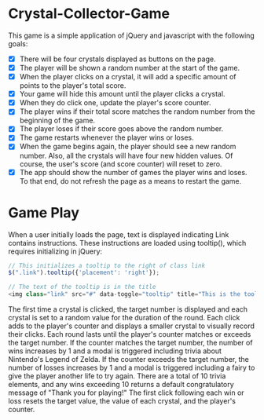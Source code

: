 # Crystal-Collector-Game

This game is a simple application of jQuery and javascript with the following goals:

- [x] There will be four crystals displayed as buttons on the page.
- [x] The player will be shown a random number at the start of the game.
- [x] When the player clicks on a crystal, it will add a specific amount of points to the player's total score. 
- [x] Your game will hide this amount until the player clicks a crystal.
- [x] When they do click one, update the player's score counter.
- [x] The player wins if their total score matches the random number from the beginning of the game.
- [x] The player loses if their score goes above the random number.
- [x] The game restarts whenever the player wins or loses.
- [x] When the game begins again, the player should see a new random number. Also, all the crystals will have four new hidden values. Of course, the user's score (and score counter) will reset to zero.
- [x] The app should show the number of games the player wins and loses. To that end, do not refresh the page as a means to restart the game.

# Game Play

When a user initially loads the page, text is displayed indicating Link contains instructions. 
These instructions are loaded using tooltip(), which requires initializing in jQuery:

```javascript
// This initializes a tooltip to the right of class link
$(".link").tooltip({'placement': 'right'});

// The text of the tooltip is in the title
<img class="link" src="#" data-toggle="tooltip" title="This is the tooltip text">
```

The first time a crystal is clicked, the target number is displayed and each crystal is set to a random value for the duration of the round. Each click adds to the player's counter and displays a smaller crystal to visually record their clicks. Each round lasts until the player's counter matches or exceeds the target number. If the counter matches the target number, the number of wins increases by 1 and a modal is triggered including trivia about Nintendo's Legend of Zelda. If the counter exceeds the target number, the number of losses increases by 1 and a modal is triggered including a fairy to give the player another life to try again. There are a total of 10 trivia elements, and any wins exceeding 10 returns a default congratulatory message of "Thank you for playing!" The first click following each win or loss resets the target value, the value of each crystal, and the player's counter.
